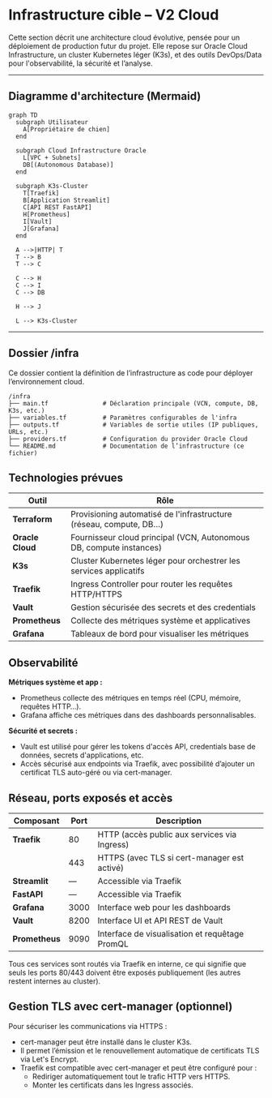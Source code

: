 # Infrastructure cible – V2 Cloud

Cette section décrit une architecture cloud évolutive, pensée pour un déploiement de production futur du projet. Elle repose sur Oracle Cloud Infrastructure, un cluster Kubernetes léger (K3s), et des outils DevOps/Data pour l'observabilité, la sécurité et l’analyse.

---

## Diagramme d'architecture (Mermaid)
```mermaid
graph TD
  subgraph Utilisateur
    A[Propriétaire de chien]
  end

  subgraph Cloud Infrastructure Oracle
    L[VPC + Subnets]
    DB[(Autonomous Database)]
  end

  subgraph K3s-Cluster
    T[Traefik]
    B[Application Streamlit]
    C[API REST FastAPI]
    H[Prometheus]
    I[Vault]
    J[Grafana]
  end

  A -->|HTTP| T
  T --> B
  T --> C

  C --> H
  C --> I
  C --> DB

  H --> J

  L --> K3s-Cluster
```

---

## Dossier /infra

Ce dossier contient la définition de l’infrastructure as code pour déployer l’environnement cloud.

```
/infra
├── main.tf               # Déclaration principale (VCN, compute, DB, K3s, etc.)
├── variables.tf          # Paramètres configurables de l'infra
├── outputs.tf            # Variables de sortie utiles (IP publiques, URLs, etc.)
├── providers.tf          # Configuration du provider Oracle Cloud
└── README.md             # Documentation de l’infrastructure (ce fichier)
```

## Technologies prévues

| Outil         | Rôle                                                                 |
|------------------|------------------------------------------------------------------------|
| **Terraform**    | Provisioning automatisé de l'infrastructure (réseau, compute, DB…)     |
| **Oracle Cloud** | Fournisseur cloud principal (VCN, Autonomous DB, compute instances)     |
| **K3s**          | Cluster Kubernetes léger pour orchestrer les services applicatifs       |
| **Traefik**      | Ingress Controller pour router les requêtes HTTP/HTTPS                  |
| **Vault**        | Gestion sécurisée des secrets et des credentials                        |
| **Prometheus**   | Collecte des métriques système et applicatives                          |
| **Grafana**      | Tableaux de bord pour visualiser les métriques                          |

## Observabilité

**Métriques système et app :**
- Prometheus collecte des métriques en temps réel (CPU, mémoire, requêtes HTTP…).
- Grafana affiche ces métriques dans des dashboards personnalisables.

**Sécurité et secrets :**
- Vault est utilisé pour gérer les tokens d'accès API, credentials base de données, secrets d'applications, etc.
- Accès sécurisé aux endpoints via Traefik, avec possibilité d’ajouter un certificat TLS auto-géré ou via cert-manager.

## Réseau, ports exposés et accès

| Composant   | Port | Description                                                  |
|----------------|--------|------------------------------------------------------------------|
| **Traefik**     | 80     | HTTP (accès public aux services via Ingress)                    |
|                | 443    | HTTPS (avec TLS si cert-manager est activé)                     |
| **Streamlit**   | —      | Accessible via Traefik                                          |
| **FastAPI**     | —      | Accessible via Traefik                                          |
| **Grafana**     | 3000   | Interface web pour les dashboards                               |
| **Vault**       | 8200   | Interface UI et API REST de Vault                               |
| **Prometheus**  | 9090   | Interface de visualisation et requêtage PromQL                  |

Tous ces services sont routés via Traefik en interne, ce qui signifie que seuls les ports 80/443 doivent être exposés publiquement (les autres restent internes au cluster).

## Gestion TLS avec cert-manager (optionnel)

Pour sécuriser les communications via HTTPS :
- cert-manager peut être installé dans le cluster K3s.
- Il permet l’émission et le renouvellement automatique de certificats TLS via Let's Encrypt.
- Traefik est compatible avec cert-manager et peut être configuré pour :
  - Rediriger automatiquement tout le trafic HTTP vers HTTPS.
  - Monter les certificats dans les Ingress associés.
